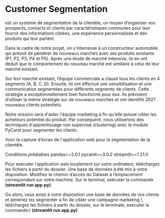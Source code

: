 # Customer Segmentation
est un systeme de segmentation de la clientèle, un moyen d’organiser vos prospects, contacts et clients par caractéristiques communes pour leur fournir des informations ciblées, une expérience personnalisée et des produits qui leur parlent.

Dans le cadre de notre projet, on s'interresse à un constructeur automobile qui prévoit de pénétrer de nouveaux marchés avec ses produits existants (P1, P2, P3, P4 et P5). Après une étude de marché intensive, ils en ont déduit que le comportement du nouveau marché est similaire à celui de leur marché existant.

Sur leur marché existant, l’équipe commerciale a classé tous les clients en 4 segments (A, B, C, D). Ensuite, ils ont effectué une sensibilisation et une communication segmentées pour différents segments de clients. Cette stratégie a exceptionnellement bien fonctionné pour eux. Ils prévoient d’utiliser la même stratégie sur de nouveaux marchés et ont identifié 2627 nouveaux clients potentiels.

Notre mission sera d'aider l'équipe marketing à fin qu'elle puisse cibler les acheteurs potentiel du produit.
Par conséquent, nous utiliserons des techniques d'apprentissage non supervisé (clustering) avec le module PyCaret pour segmenter les clients.

Voici la capture d’écran de l'application web pour la segmentation de la clientèle.


Conditions préalables
pandas==2.0.1
pycaret==3.0.2
streamlit==1.21.0


Pour exécuter l’application web localement sur votre ordinateur, téléchargez les fichiers à partir du dossier. Une base de données à été mis à votre disposition. Modifiez le chemin d’accès du Dataset à l’emplacement correspondant sur votre machine. Sur le terminal, exécuter la commande **(streamlit run app.py)**.

Ou alors, vous aviez à votre disposition une base de données de vos clients et aimeriez les segmenter a fin de cibler une campagne marketing !, téléchargez les fichiers à partir du dossier, sur le terminale, exécuter la commande:)   **(streamlit run app.py)**
